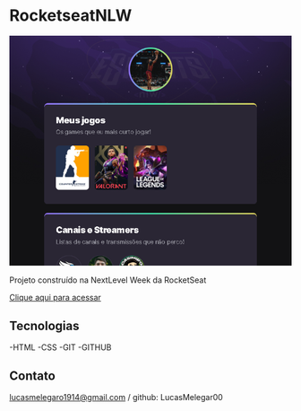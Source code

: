 # RocketseatNLW

![preview](./.github/preview.png)

Projeto construído na NextLevel Week da RocketSeat

[Clique aqui para acessar](https://LucasMelegar00.github.io/RocketseatNLW)

## Tecnologias

-HTML
-CSS
-GIT
-GITHUB

## Contato

lucasmelegaro1914@gmail.com / github: LucasMelegar00